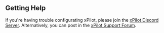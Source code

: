 ## Getting Help

If you're having trouble configurating xPilot, please join the [xPilot Discord Server](https://vats.im/xpilot-discord). Alternatively, you can post in the [xPilot Support Forum](https://forums.vatsim.net/forum/352-xpilot).